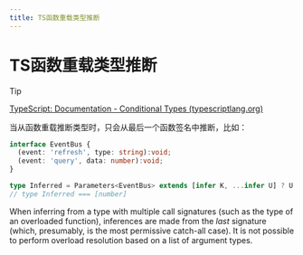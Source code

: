 ```yaml
---
title: TS函数重载类型推断
---
```


# TS函数重载类型推断

> [!TIP]
> [TypeScript: Documentation - Conditional Types (typescriptlang.org)](https://www.typescriptlang.org/docs/handbook/2/conditional-types.html#inferring-within-conditional-types)

当从函数重载推断类型时，只会从最后一个函数签名中推断，比如：

```typescript twoslash
interface EventBus {
  (event: 'refresh', type: string):void;
  (event: 'query', data: number):void;
}

type Inferred = Parameters<EventBus> extends [infer K, ...infer U] ? U : never;
// type Inferred === [number]
```

<Collapse>
  <template #title>

当从多个调用签名中推断类型时（比如函数重载类型），总是会从*最后一个*签名中推断（因为是最有可能包含所有情况的签名）。这里没有办法展示出重载的参数类型数组。

</template>

When inferring from a type with multiple call signatures (such as the type of an overloaded function), inferences are made from the _last_ signature (which, presumably, is the most permissive catch-all case). It is not possible to perform overload resolution based on a list of argument types.

</Collapse>
